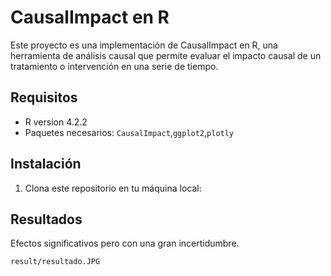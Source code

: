 # CausalImpact en R

Este proyecto es una implementación de CausalImpact en R, una herramienta de análisis causal que permite evaluar el impacto causal de un tratamiento o intervención en una serie de tiempo.

## Requisitos

- R version 4.2.2 
- Paquetes necesarios: `CausalImpact`,`ggplot2`,`plotly`

## Instalación

1. Clona este repositorio en tu máquina local:

## Resultados

Efectos significativos pero con una gran incertidumbre. 

`result/resultado.JPG`
